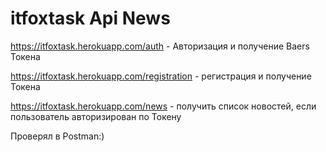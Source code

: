 # itfoxtask Api News

https://itfoxtask.herokuapp.com/auth - Авторизация и получение Baers Токена

https://itfoxtask.herokuapp.com/registration - регистрация и получение Токена

https://itfoxtask.herokuapp.com/news - получить список новостей, если пользователь авторизирован по Токену

Проверял в Postman:)
